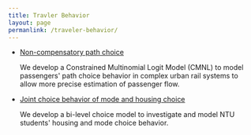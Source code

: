 ```yaml
---
title: Travler Behavior
layout: page
permanlink: /traveler-behavior/
---
```


<ul>
  <li>
    <a href="/projects/non-compensatory.md">Non-compensatory path choice</a>
    <p>We develop a Constrained Multinomial Logit Model (CMNL) to model passengers' path choice behavior in complex urban rail systems to allow more precise estimation of passenger flow.</p>
  </li>
  <li>
    <a href="/projects/housing-mode-joint-choice.md">Joint choice behavior of mode and housing choice</a>
    <p>We develop a bi-level choice model to investigate and model NTU students' housing and mode choice behavior.</p>
  </li>
</ul>
